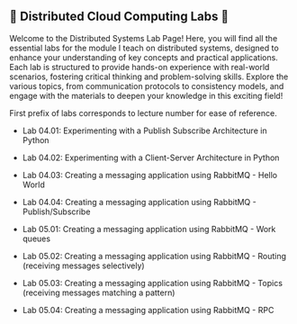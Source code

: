 ## 🧪 Distributed Cloud Computing Labs 🧪

Welcome to the Distributed Systems Lab Page! Here, you will find all the essential labs for the module I teach on distributed systems, designed to enhance your understanding of key concepts and practical applications. Each lab is structured to provide hands-on experience with real-world scenarios, fostering critical thinking and problem-solving skills. Explore the various topics, from communication protocols to consistency models, and engage with the materials to deepen your knowledge in this exciting field!

First prefix of labs corresponds to lecture number for ease of reference.

* Lab 04.01: Experimenting with a Publish Subscribe Architecture in Python
* Lab 04.02: Experimenting with a Client-Server Architecture in Python
* Lab 04.03: Creating a messaging application using RabbitMQ - Hello World
* Lab 04.04: Creating a messaging application using RabbitMQ - Publish/Subscribe

* Lab 05.01: Creating a messaging application using RabbitMQ - Work queues
* Lab 05.02: Creating a messaging application using RabbitMQ - Routing (receiving messages selectively)
* Lab 05.03: Creating a messaging application using RabbitMQ - Topics (receiving messages matching a pattern)
* Lab 05.04: Creating a messaging application using RabbitMQ - RPC